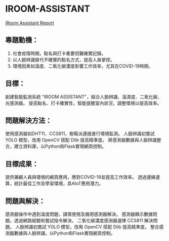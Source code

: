 # IROOM-ASSISTANT

[iRoom Assistant Report](https://github.com/fly0331/IROOM-ASSISTANT/blob/main/iRoom%20Assistant%20Report.pdf "link")
## 專題動機：
1. 社會疫情時期，點名與打卡重要但難確實記錄。
2. 以人臉辨識替代不確實的點名方式，提高人員掌控。
3. 環境因素如溫度、二氧化碳濃度影響工作效率，尤其在COVID-19時期。

## 目標：
創建智能監測系統 "IROOM ASSISTANT"，結合人臉辨識、溫濕度、二氧化碳、光感測器。
提高點名、打卡確實性，智能提醒室內狀況，調整環境以提高效率。

## 問題解決方法：
使用感測器如DHT11、CCS811，樹莓派連接進行環境監測。
人臉辨識初嘗試 YOLO 模型，改用 OpenCV 搭配 Dlib 提高精準度。
將感測器數據與人臉辨識整合，建立資料庫，以Python和Flask實現網頁控制。

## 目標成果：
提供兼顧人員與環境的網頁應用，應對COVID-19並提高工作效率。
透過邊緣運算，統計最佳工作及學習環境，具AIoT應用潛力。

## 問題與解決：
感測器操作中遇到溫度問題，謹慎使用及備用感測器解決。
感測器顯示數據問題，透過網路經驗和嘗試指令解決。
二氧化碳濃度感測器選擇 CCS811 解決問題。
人臉辨識初嘗試 YOLO 模型，改用 OpenCV 搭配 Dlib 提高精準度。
整合感測器數據與人臉辨識，以Python和Flask實現網頁控制。
